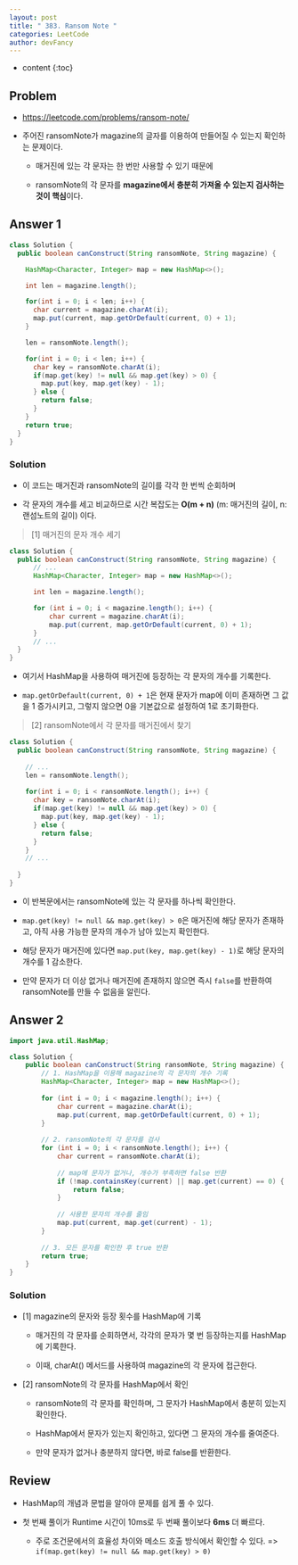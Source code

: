 ```yaml
---
layout: post
title: " 383. Ransom Note "
categories: LeetCode
author: devFancy
---
```

* content
{:toc}

## Problem

* https://leetcode.com/problems/ransom-note/

* 주어진 ransomNote가 magazine의 글자를 이용하여 만들어질 수 있는지 확인하는 문제이다.

    * 매거진에 있는 각 문자는 한 번만 사용할 수 있기 때문에 

    * ransomNote의 각 문자를 **magazine에서 충분히 가져올 수 있는지 검사하는 것이 핵심**이다.

## Answer 1

```java
class Solution {
  public boolean canConstruct(String ransomNote, String magazine) {

    HashMap<Character, Integer> map = new HashMap<>();

    int len = magazine.length();

    for(int i = 0; i < len; i++) {
      char current = magazine.charAt(i);
      map.put(current, map.getOrDefault(current, 0) + 1);
    }

    len = ransomNote.length();

    for(int i = 0; i < len; i++) {
      char key = ransomNote.charAt(i);
      if(map.get(key) != null && map.get(key) > 0) {
        map.put(key, map.get(key) - 1);
      } else {
        return false;
      }
    }
    return true;
  }
}
```

### Solution

* 이 코드는 매거진과 ransomNote의 길이를 각각 한 번씩 순회하며 

* 각 문자의 개수를 세고 비교하므로 시간 복잡도는 **O(m + n)** (m: 매거진의 길이, n: 랜섬노트의 길이) 이다.

> [1] 매거진의 문자 개수 세기

```java
class Solution {
  public boolean canConstruct(String ransomNote, String magazine) {
      // ...
      HashMap<Character, Integer> map = new HashMap<>();

      int len = magazine.length();

      for (int i = 0; i < magazine.length(); i++) {
          char current = magazine.charAt(i);
          map.put(current, map.getOrDefault(current, 0) + 1);
      }
      // ...
  }
}
```

* 여기서 HashMap을 사용하여 매거진에 등장하는 각 문자의 개수를 기록한다.

* `map.getOrDefault(current, 0) + 1`은 현재 문자가 map에 이미 존재하면 그 값을 1 증가시키고, 그렇지 않으면 0을 기본값으로 설정하여 1로 초기화한다.

> [2] ransomNote에서 각 문자를 매거진에서 찾기

```java
class Solution {
  public boolean canConstruct(String ransomNote, String magazine) {
      
    // ...
    len = ransomNote.length();
    
    for(int i = 0; i < ransomNote.length(); i++) {
      char key = ransomNote.charAt(i);
      if(map.get(key) != null && map.get(key) > 0) {
        map.put(key, map.get(key) - 1);
      } else {
        return false;
      }
    }
    // ...
    
  }
}
```

* 이 반복문에서는 ransomNote에 있는 각 문자를 하나씩 확인한다.

* `map.get(key) != null && map.get(key) > 0`은 매거진에 해당 문자가 존재하고, 아직 사용 가능한 문자의 개수가 남아 있는지 확인한다.

* 해당 문자가 매거진에 있다면 `map.put(key, map.get(key) - 1)`로 해당 문자의 개수를 1 감소한다.

* 만약 문자가 더 이상 없거나 매거진에 존재하지 않으면 즉시 `false`를 반환하여 ransomNote를 만들 수 없음을 알린다.

## Answer 2

```java
import java.util.HashMap;

class Solution {
    public boolean canConstruct(String ransomNote, String magazine) {
        // 1. HashMap을 이용해 magazine의 각 문자의 개수 기록
        HashMap<Character, Integer> map = new HashMap<>();
        
        for (int i = 0; i < magazine.length(); i++) {
            char current = magazine.charAt(i);
            map.put(current, map.getOrDefault(current, 0) + 1);
        }
        
        // 2. ransomNote의 각 문자를 검사
        for (int i = 0; i < ransomNote.length(); i++) {
            char current = ransomNote.charAt(i);
            
            // map에 문자가 없거나, 개수가 부족하면 false 반환
            if (!map.containsKey(current) || map.get(current) == 0) {
                return false;
            }
            
            // 사용한 문자의 개수를 줄임
            map.put(current, map.get(current) - 1);
        }
        
        // 3. 모든 문자를 확인한 후 true 반환
        return true;
    }
}
```

### Solution

* [1] magazine의 문자와 등장 횟수를 HashMap에 기록

    * 매거진의 각 문자를 순회하면서, 각각의 문자가 몇 번 등장하는지를 HashMap에 기록한다.

    * 이때, charAt() 메서드를 사용하여 magazine의 각 문자에 접근한다.

* [2] ransomNote의 각 문자를 HashMap에서 확인

    * ransomNote의 각 문자를 확인하며, 그 문자가 HashMap에서 충분히 있는지 확인한다.

    * HashMap에서 문자가 있는지 확인하고, 있다면 그 문자의 개수를 줄여준다.

    * 만약 문자가 없거나 충분하지 않다면, 바로 false를 반환한다.

## Review

* HashMap의 개념과 문법을 알아야 문제를 쉽게 풀 수 있다.

* 첫 번째 풀이가 Runtime 시간이 10ms로 두 번째 풀이보다 **6ms** 더 빠르다.

  * 주로 조건문에서의 효율성 차이와 메소드 호출 방식에서 확인할 수 있다. => `if(map.get(key) != null && map.get(key) > 0)`